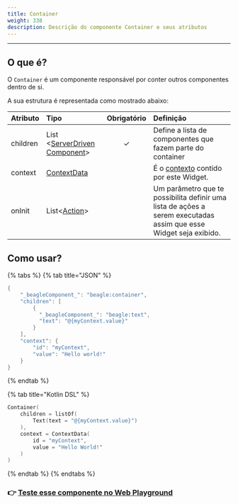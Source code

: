 ```yaml
---
title: Container
weight: 338
description: Descrição do componente Container e seus atributos
---
```


---

## O que é?

O `Container` é um componente responsável por conter outros componentes dentro de si. 

A sua estrutura é representada como mostrado abaixo: 

| **Atributo** | **Tipo**  | Obrigatório | **Definição** |
| :--- | :--- | :---: | :--- |
| children | List &lt;[ServerDriven Component](../../widget.md)&gt; | ✓ | Define a lista de componentes que fazem parte do container |
| context | [ContextData](../../contexto/) |   | É o [contexto](../../contexto/) contido por este Widget. |
| onInit | List&lt;[Action](../../api-acoes/)&gt; |   | Um parâmetro que te possibilita definir uma lista de ações a serem executadas assim que esse Widget seja exibido. |

## Como usar?

{% tabs %}
{% tab title="JSON" %}
```kotlin
{
    "_beagleComponent_": "beagle:container",
    "children": [
        {
          "_beagleComponent_": "beagle:text",
          "text": "@{myContext.value}"
        }
    ],
    "context": {
        "id": "myContext",
        "value": "Hello world!" 
    }
}
```
{% endtab %}

{% tab title="Kotlin DSL" %}
```kotlin
Container(
    children = listOf(
        Text(text = "@{myContext.value}")
    ),
    context = ContextData(
        id = "myContext",
        value = "Hello World!"
    )
)
```
{% endtab %}
{% endtabs %}

### 👉 [ Teste esse componente no Web Playground](https://beagle-playground.netlify.app/#/demo/default-components/container.json)​
